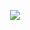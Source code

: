<p align="center">
  <img src="https://github.com/M3II0/M3II0/assets/73041364/2745ff3f-89b9-491e-946a-14dcb22ce00b"></img>
</p>
